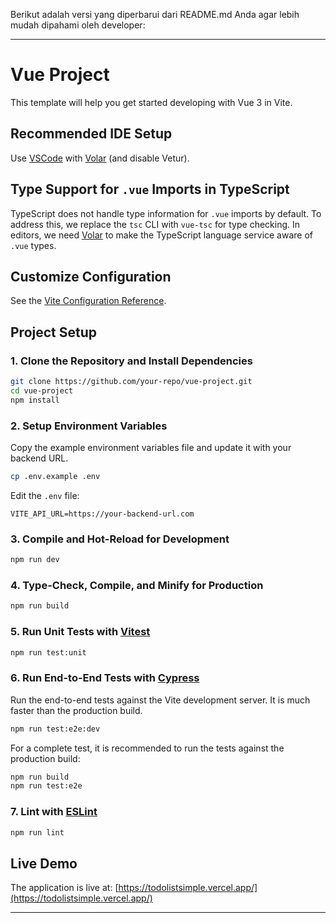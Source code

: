 Berikut adalah versi yang diperbarui dari README.md Anda agar lebih mudah dipahami oleh developer:

---

# Vue Project

This template will help you get started developing with Vue 3 in Vite.

## Recommended IDE Setup

Use [VSCode](https://code.visualstudio.com/) with [Volar](https://marketplace.visualstudio.com/items?itemName=Vue.volar) (and disable Vetur).

## Type Support for `.vue` Imports in TypeScript

TypeScript does not handle type information for `.vue` imports by default. To address this, we replace the `tsc` CLI with `vue-tsc` for type checking. In editors, we need [Volar](https://marketplace.visualstudio.com/items?itemName=Vue.volar) to make the TypeScript language service aware of `.vue` types.

## Customize Configuration

See the [Vite Configuration Reference](https://vitejs.dev/config/).

## Project Setup

### 1. Clone the Repository and Install Dependencies

```sh
git clone https://github.com/your-repo/vue-project.git
cd vue-project
npm install
```

### 2. Setup Environment Variables

Copy the example environment variables file and update it with your backend URL.

```sh
cp .env.example .env
```

Edit the `.env` file:

```env
VITE_API_URL=https://your-backend-url.com
```

### 3. Compile and Hot-Reload for Development

```sh
npm run dev
```

### 4. Type-Check, Compile, and Minify for Production

```sh
npm run build
```

### 5. Run Unit Tests with [Vitest](https://vitest.dev/)

```sh
npm run test:unit
```

### 6. Run End-to-End Tests with [Cypress](https://www.cypress.io/)

Run the end-to-end tests against the Vite development server. It is much faster than the production build.

```sh
npm run test:e2e:dev
```

For a complete test, it is recommended to run the tests against the production build:

```sh
npm run build
npm run test:e2e
```

### 7. Lint with [ESLint](https://eslint.org/)

```sh
npm run lint
```

## Live Demo

The application is live at: [https://todolistsimple.vercel.app/](https://todolistsimple.vercel.app/)

---
